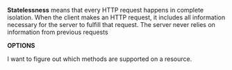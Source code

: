 **Statelessness** means that every HTTP request happens in complete isolation. When the client makes an HTTP request, it includes all information necessary for the server to fulfill that request. The server never relies on information from previous requests

**OPTIONS**

I want to figure out which methods are supported on a resource.

